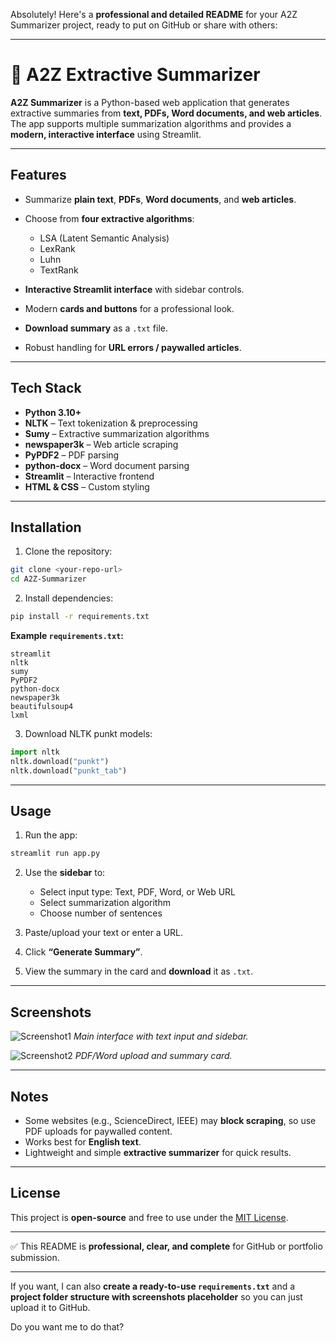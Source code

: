 Absolutely! Here's a **professional and detailed README** for your A2Z Summarizer project, ready to put on GitHub or share with others:

---

# 📝 A2Z Extractive Summarizer

**A2Z Summarizer** is a Python-based web application that generates extractive summaries from **text, PDFs, Word documents, and web articles**. The app supports multiple summarization algorithms and provides a **modern, interactive interface** using Streamlit.

---

## **Features**

* Summarize **plain text**, **PDFs**, **Word documents**, and **web articles**.
* Choose from **four extractive algorithms**:

  * LSA (Latent Semantic Analysis)
  * LexRank
  * Luhn
  * TextRank
* **Interactive Streamlit interface** with sidebar controls.
* Modern **cards and buttons** for a professional look.
* **Download summary** as a `.txt` file.
* Robust handling for **URL errors / paywalled articles**.

---

## **Tech Stack**

* **Python 3.10+**
* **NLTK** – Text tokenization & preprocessing
* **Sumy** – Extractive summarization algorithms
* **newspaper3k** – Web article scraping
* **PyPDF2** – PDF parsing
* **python-docx** – Word document parsing
* **Streamlit** – Interactive frontend
* **HTML & CSS** – Custom styling

---

## **Installation**

1. Clone the repository:

```bash
git clone <your-repo-url>
cd A2Z-Summarizer
```

2. Install dependencies:

```bash
pip install -r requirements.txt
```

**Example `requirements.txt`:**

```
streamlit
nltk
sumy
PyPDF2
python-docx
newspaper3k
beautifulsoup4
lxml
```

3. Download NLTK punkt models:

```python
import nltk
nltk.download("punkt")
nltk.download("punkt_tab")
```

---

## **Usage**

1. Run the app:

```bash
streamlit run app.py
```

2. Use the **sidebar** to:

   * Select input type: Text, PDF, Word, or Web URL
   * Select summarization algorithm
   * Choose number of sentences

3. Paste/upload your text or enter a URL.

4. Click **“Generate Summary”**.

5. View the summary in the card and **download** it as `.txt`.

---

## **Screenshots**

![Screenshot1](screenshots/screenshot1.png)
*Main interface with text input and sidebar.*

![Screenshot2](screenshots/screenshot2.png)
*PDF/Word upload and summary card.*

---

## **Notes**

* Some websites (e.g., ScienceDirect, IEEE) may **block scraping**, so use PDF uploads for paywalled content.
* Works best for **English text**.
* Lightweight and simple **extractive summarizer** for quick results.

---

## **License**

This project is **open-source** and free to use under the [MIT License](LICENSE).

---

✅ This README is **professional, clear, and complete** for GitHub or portfolio submission.

---

If you want, I can also **create a ready-to-use `requirements.txt`** and a **project folder structure with screenshots placeholder** so you can just upload it to GitHub.

Do you want me to do that?
